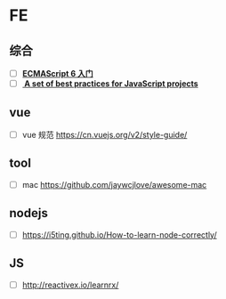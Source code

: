 # FE
## 综合
- [ ] **[ECMAScript 6 入门](http://es6.ruanyifeng.com)**
- [ ] **[ A set of best practices for JavaScript projects](https://github.com/elsewhencode/project-guidelines)**

## vue

- [ ] vue 规范 https://cn.vuejs.org/v2/style-guide/

## tool

- [ ] mac https://github.com/jaywcjlove/awesome-mac

## nodejs

- [ ] https://i5ting.github.io/How-to-learn-node-correctly/ 

## JS

- [ ] http://reactivex.io/learnrx/
